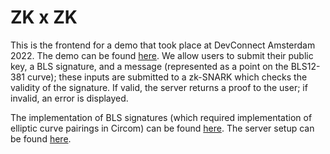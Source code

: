 # ZK x ZK

This is the frontend for a demo that took place at DevConnect Amsterdam 2022. The demo can be found [here](http://zkxzk.xyz). We allow users to submit their public key, a BLS signature, and a message (represented as a point on the BLS12-381 curve); these inputs are submitted to a zk-SNARK which checks the validity of the signature. If valid, the server returns a proof to the user; if invalid, an error is displayed. 

The implementation of BLS signatures (which required implementation of elliptic curve pairings in Circom) can be found [here](https://github.com/yi-sun/circom-pairing/). The server setup can be found [here](https://github.com/vincenthuang75025/zk-node-server-c/).